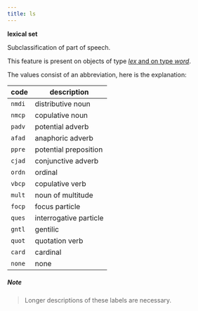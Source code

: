 ```yaml
---
title: ls
---
```


**lexical set**


Subclassification of part of speech.

This feature is present on objects of type [*lex* and on type *word*](otype.md).

The values consist of an abbreviation, here is the explanation:

code|description
---|---
`nmdi` |distributive noun
`nmcp` |copulative noun
`padv` |potential adverb
`afad` |anaphoric adverb
`ppre` |potential preposition
`cjad` |conjunctive adverb
`ordn` |ordinal
`vbcp` |copulative verb
`mult` |noun of multitude
`focp` |focus particle
`ques` |interrogative particle
`gntl` |gentilic
`quot` |quotation verb
`card` |cardinal
`none` |none

##### Note
> Longer descriptions of these labels are necessary.
